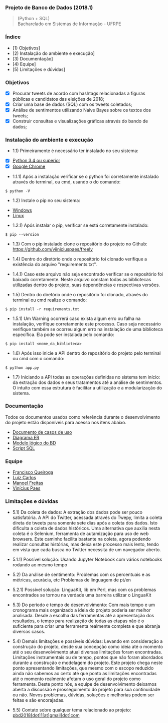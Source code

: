 ### Projeto de Banco de Dados (2018.1)
> (Python + SQL) <br>
>Bacharelado em Sistemas de Informação - UFRPE <br>

### Índice
  * [1) Objetivos]
  * [2) Instalação do ambiente e execução]
  * [3) Documentação]
  * [4) Equipe]
  * [5) Limitações e dúvidas]
  
### Objetivos

- [x] Procurar tweets de acordo com hashtags relacionadas a figuras públicas e candidatos das eleições de 2018;
- [x] Criar uma base de dados (SQL) com os tweets coletados;
- [X] Análise de sentimentos utilizando Naive Bayes sobre os textos dos tweets;
- [x] Construir consultas e visualizações gráficas através do bando de dados;  

### Instalação do ambiente e execução

* 1.1) Primeiramente é necessário ter instalado no seu sistema:

- [x] [Python 3.4 ou superior](https://www.python.org/downloads/)
- [x] [Google Chrome](https://www.google.com/chrome/)

* 1.1.1) Após a instalação verificar se o python foi corretamente instalado através do terminal, ou cmd, usando o do comando:
```
$ python -V
```

* 1.2) Instale o pip no seu sistema:

- [Windows](https://stackoverflow.com/questions/4750806/how-do-i-install-pip-on-windows)
- [Linux](https://www.tecmint.com/install-pip-in-linux/)

* 1.2.1) Após instalar o pip, verificar se está corretamente instalado:
```
$ pip --version
``` 
* 1.3) Com o pip instalado clone o repositório do projeto no Github: https://github.com/viiniciuspaes/freely

* 1.4) Dentro do diretório onde o repositório foi clonado verifique a existência do arquivo "requirements.txt".

* 1.4.1) Caso este arquivo não seja encontrado verificar se o repositório foi baixado corretamente. Neste arquivo constam todas as bibliotecas utilizadas dentro do projeto, suas dependências e respectivas versões.

* 1.5) Dentro do diretório onde o repositório foi clonado, através do terminal ou cmd realize o comando:
```
$ pip install -r requirements.txt
``` 
* 1.5.1) Um Warning ocorrerá caso exista algum erro ou falha na instalação, verifique corretamente este processo. Caso seja necessário verifique também se ocorreu algum erro na instalação de uma biblioteca específica. Ela pode ser instalada pelo comando:
```
$ pip install <nome_da_biblioteca>
``` 

* 1.6) Após isso inicie a API dentro do repositório do projeto pelo terminal ou cmd com o comando:
```
$ python app.py
``` 
* 1.7) Iniciando a API todas as operaçõas definidas no sistema tem início: da extração dos dados e seus tratamentos até a análise de sentimentos. O intuito com essa estrutura é facilitar a utilização e a modularização do sistema.

### Documentação

Todos os documentos usados como referência durante o desenvolvimento do projeto estão disponíveis para acesso nos itens abaixo.

* [Documento de casos de uso](https://drive.google.com/open?id=1OEzvLkxBw_MOFRknqc1yCeZPg0tvCIMK)
* [Diagrama ER](https://drive.google.com/open?id=1OEzvLkxBw_MOFRknqc1yCeZPg0tvCIMK)
* [Modelo lógico do BD](https://drive.google.com/open?id=1OEzvLkxBw_MOFRknqc1yCeZPg0tvCIMK)
* [Script SQL](https://drive.google.com/open?id=1OEzvLkxBw_MOFRknqc1yCeZPg0tvCIMK)

### Equipe

- [Francisco Queiroga](https://github.com/chicoqueiroga)<br>
- [Luiz Carlos](https://github.com/xRuisux)<br>
- [Manoel Freitas](https://github.com/manoelfneto)<br>
- [Vinícius Paes](https://github.com/viiniciuspaes)<br>

### Limitações e dúvidas

* 5.1) Da coleta de dados:
A extração dos dados pode ser pouco satisfatória. A API do Twitter, acessada através do Twepy, limita a coleta direta de tweets para somente sete dias após a coleta dos dados. Isto dificulta a coleta de dados históricos. Uma alternativa que auxilia nesta coleta é o Selenium, ferramenta de autamização para uso de web browsers. Este caminho facilita bastante na coleta, agora podendo realizar consultas histórias, mas deixa este processo mais lento, tendo em vista que cada busca no Twitter necessita de um navegador aberto.
* 5.1.1) Possível solução:
Usando Jupyter Notebook com vários notebooks rodando ao mesmo tempo

* 5.2) Da análise de sentimento:
Problemas com os percentuais e as métricas, acurácia, etc
Problemas de linguagem de pt/en

* 5.2.1) Possível solução:
 LinguaKit, lib em Perl, mas com os problemas encontrados se tornou na verdade uma barreira utilizar o LinguaKit
 
* 5.3) Do período e tempo de desenvolvimento:
Com mais tempo e um cronograma mais organizado a ideia do projeto poderia ser melhor analisada. Desde a escolha das ferramentas até a apresentação dos resultados, o tempo para realização de todas as etapas não é o suficiente para criar uma ferramenta realmente completa e que abranja diversos casos.

* 5.4) Demais limitações e possíveis dúvidas:
Levando em consideração a construção do projeto, desde sua concepção como ideia até o momento até o seu desenvolvimento atual diversas limitações foram encontradas. Limitações instrumentais ou de tempo, pontos que não foram abordados durante a construção e modelagem do projeto. Este projeto chega neste ponto apresentando limitações, que mesmo com o escopo reduzido ainda não sabemos ao certo até que ponto as limitações encontradas até o momento realmente afetam o uso geral do projeto como ferramenta.
Deste ponto nós, a equipe de desenvolvimento deixamos aberta a discussão e prosseguimento do projeto para sua continuidade ou não. Novos problemas, dúvidas, soluções e melhorias podem ser feitas e são encorajadas.

* 5.5) Contato sobre qualquer tema relacionado ao projeto:
[pbd2018[dot]1[at]gmail[dot]com](mailto:pbd2012.1@gmail.com)

